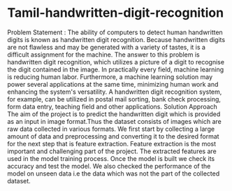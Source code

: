 # Tamil-handwritten-digit-recognition

Problem Statement :
          The ability of computers to detect human handwritten digits is known as
          handwritten digit recognition. Because handwritten digits are not flawless and may
          be generated with a variety of tastes, it is a difficult assignment for the machine.
          The answer to this problem is handwritten digit recognition, which utilizes a
          picture of a digit to recognise the digit contained in the image.
          In practically every field, machine learning is reducing human labor. Furthermore,
          a machine learning solution may power several applications at the same time,
          minimizing human work and enhancing the system's versatility. A handwritten
          digit recognition system, for example, can be utilized in postal mail sorting, bank
          check processing, form data entry, teaching field and other applications.
Solution Approach
          The aim of the project is to predict the handwritten digit which is
          provided as an input in image format.Thus the dataset consists of images which are
          raw data collected in various formats.
          We first start by collecting a large amount of data and preprocessing
          and converting it to the desired format for the next step that is feature extraction.
          Feature extraction is the most important and challenging part of the project. The
          extracted features are used in the model training process. Once the model is built
          we check its accuracy and test the model. We also checked the performance of the
          model on unseen data i.e the data which was not the part of the collected dataset.


